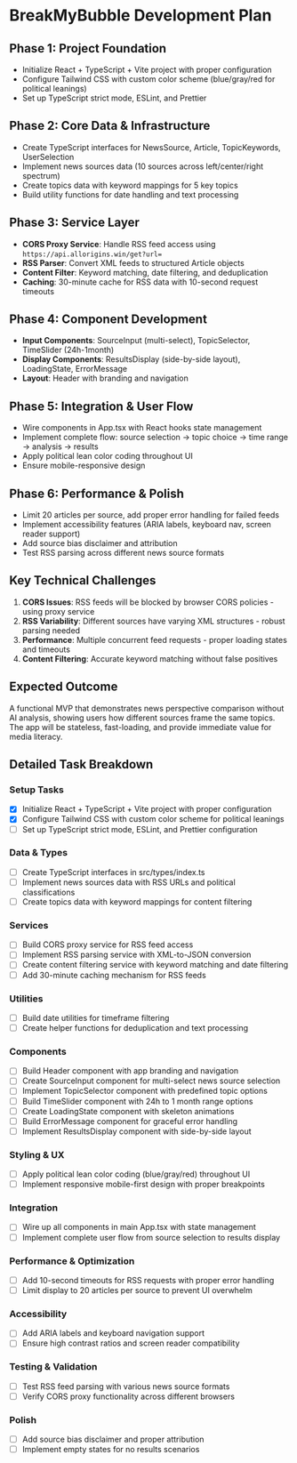 # BreakMyBubble Development Plan

## Phase 1: Project Foundation
- Initialize React + TypeScript + Vite project with proper configuration
- Configure Tailwind CSS with custom color scheme (blue/gray/red for political leanings)
- Set up TypeScript strict mode, ESLint, and Prettier

## Phase 2: Core Data & Infrastructure
- Create TypeScript interfaces for NewsSource, Article, TopicKeywords, UserSelection
- Implement news sources data (10 sources across left/center/right spectrum)
- Create topics data with keyword mappings for 5 key topics
- Build utility functions for date handling and text processing

## Phase 3: Service Layer
- **CORS Proxy Service**: Handle RSS feed access using `https://api.allorigins.win/get?url=`
- **RSS Parser**: Convert XML feeds to structured Article objects
- **Content Filter**: Keyword matching, date filtering, and deduplication
- **Caching**: 30-minute cache for RSS data with 10-second request timeouts

## Phase 4: Component Development
- **Input Components**: SourceInput (multi-select), TopicSelector, TimeSlider (24h-1month)
- **Display Components**: ResultsDisplay (side-by-side layout), LoadingState, ErrorMessage
- **Layout**: Header with branding and navigation

## Phase 5: Integration & User Flow
- Wire components in App.tsx with React hooks state management
- Implement complete flow: source selection → topic choice → time range → analysis → results
- Apply political lean color coding throughout UI
- Ensure mobile-responsive design

## Phase 6: Performance & Polish
- Limit 20 articles per source, add proper error handling for failed feeds
- Implement accessibility features (ARIA labels, keyboard nav, screen reader support)
- Add source bias disclaimer and attribution
- Test RSS parsing across different news source formats

## Key Technical Challenges
1. **CORS Issues**: RSS feeds will be blocked by browser CORS policies - using proxy service
2. **RSS Variability**: Different sources have varying XML structures - robust parsing needed
3. **Performance**: Multiple concurrent feed requests - proper loading states and timeouts
4. **Content Filtering**: Accurate keyword matching without false positives

## Expected Outcome
A functional MVP that demonstrates news perspective comparison without AI analysis, showing users how different sources frame the same topics. The app will be stateless, fast-loading, and provide immediate value for media literacy.

## Detailed Task Breakdown

### Setup Tasks
- [x] Initialize React + TypeScript + Vite project with proper configuration
- [x] Configure Tailwind CSS with custom color scheme for political leanings
- [ ] Set up TypeScript strict mode, ESLint, and Prettier configuration

### Data & Types
- [ ] Create TypeScript interfaces in src/types/index.ts
- [ ] Implement news sources data with RSS URLs and political classifications
- [ ] Create topics data with keyword mappings for content filtering

### Services
- [ ] Build CORS proxy service for RSS feed access
- [ ] Implement RSS parsing service with XML-to-JSON conversion
- [ ] Create content filtering service with keyword matching and date filtering
- [ ] Add 30-minute caching mechanism for RSS feeds

### Utilities
- [ ] Build date utilities for timeframe filtering
- [ ] Create helper functions for deduplication and text processing

### Components
- [ ] Build Header component with app branding and navigation
- [ ] Create SourceInput component for multi-select news source selection
- [ ] Implement TopicSelector component with predefined topic options
- [ ] Build TimeSlider component with 24h to 1 month range options
- [ ] Create LoadingState component with skeleton animations
- [ ] Build ErrorMessage component for graceful error handling
- [ ] Implement ResultsDisplay component with side-by-side layout

### Styling & UX
- [ ] Apply political lean color coding (blue/gray/red) throughout UI
- [ ] Implement responsive mobile-first design with proper breakpoints

### Integration
- [ ] Wire up all components in main App.tsx with state management
- [ ] Implement complete user flow from source selection to results display

### Performance & Optimization
- [ ] Add 10-second timeouts for RSS requests with proper error handling
- [ ] Limit display to 20 articles per source to prevent UI overwhelm

### Accessibility
- [ ] Add ARIA labels and keyboard navigation support
- [ ] Ensure high contrast ratios and screen reader compatibility

### Testing & Validation
- [ ] Test RSS feed parsing with various news source formats
- [ ] Verify CORS proxy functionality across different browsers

### Polish
- [ ] Add source bias disclaimer and proper attribution
- [ ] Implement empty states for no results scenarios